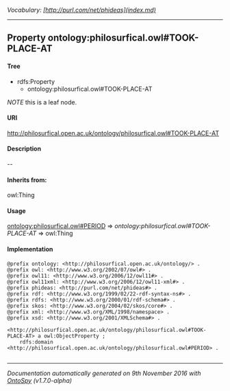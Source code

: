 _Vocabulary: [http://purl.com/net/phideas](index.md)_ 

---	
	




    


## Property ontology:philosurfical.owl#TOOK-PLACE-AT


#### Tree

* rdfs:Property
    * ontology:philosurfical.owl#TOOK-PLACE-AT





*NOTE* this is a leaf node.


#### URI
http://philosurfical.open.ac.uk/ontology/philosurfical.owl#TOOK-PLACE-AT

#### Description
--


#### Inherits from:
owl:Thing



#### Usage


[ontology:philosurfical.owl#PERIOD](class-ontologyphilosurficalowlperiod.md) 
=&gt;&nbsp;_ontology:philosurfical.owl#TOOK-PLACE-AT_&nbsp;=&gt;&nbsp;owl:Thing

#### Implementation
```
@prefix ontology: <http://philosurfical.open.ac.uk/ontology/> .
@prefix owl: <http://www.w3.org/2002/07/owl#> .
@prefix owl11: <http://www.w3.org/2006/12/owl11#> .
@prefix owl11xml: <http://www.w3.org/2006/12/owl11-xml#> .
@prefix phideas: <http://purl.com/net/phideas#> .
@prefix rdf: <http://www.w3.org/1999/02/22-rdf-syntax-ns#> .
@prefix rdfs: <http://www.w3.org/2000/01/rdf-schema#> .
@prefix skos: <http://www.w3.org/2004/02/skos/core#> .
@prefix xml: <http://www.w3.org/XML/1998/namespace> .
@prefix xsd: <http://www.w3.org/2001/XMLSchema#> .

<http://philosurfical.open.ac.uk/ontology/philosurfical.owl#TOOK-PLACE-AT> a owl:ObjectProperty ;
    rdfs:domain <http://philosurfical.open.ac.uk/ontology/philosurfical.owl#PERIOD> .


```










---

_Documentation automatically generated on 9th November 2016 with [OntoSpy](http://ontospy.readthedocs.org/ "Open") (v1.7.0-alpha)_